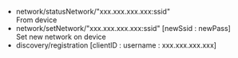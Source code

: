 - network/statusNetwork/"xxx.xxx.xxx.xxx:ssid"  
From device
- network/setNetwork/"xxx.xxx.xxx.xxx:ssid" [newSsid : newPass]  
Set new network on device
- discovery/registration [clientID : username : xxx.xxx.xxx.xxx]  
